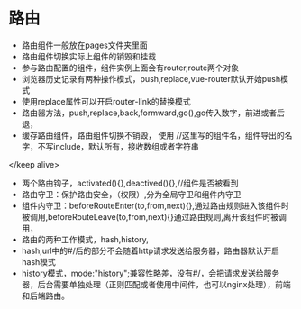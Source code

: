 # 路由
+   路由组件一般放在pages文件夹里面
+   路由组件切换实际上组件的销毁和挂载
+   参与路由配置的组件，组件实例上面会有router,route两个对象
+   浏览器历史记录有两种操作模式，push,replace,vue-router默认开始push模式
+   使用replace属性可以开启router-link的替换模式
+   路由器方法，push,replace,back,formward,go(),go传入数字，前进或者后退，
+   缓存路由组件，路由组件切换不销毁，
使用
<keep alive includes="">//这里写的组件名，组件导出的名字，不写include，默认所有，接收数组或者字符串

</keep alive>

+   两个路由钩子，activated(){},deactived(){},//组件是否被看到
+   路由守卫：保护路由安全，（权限）,分为全局守卫和组件内守卫
+   组件内守卫：beforeRouteEnter(to,from,next){},通过路由规则进入该组件时被调用,beforeRouteLeave(to,from,next){}通过路由规则,离开该组件时被调用，
+   路由的两种工作模式，hash,history,
+   hash,url中的#/后的部分不会随着http请求发送给服务器，路由器默认开启hash模式
+   history模式，mode:"history";兼容性略差，没有#/，会把请求发送给服务器，后台需要单独处理（正则匹配或者使用中间件，也可以nginx处理），前端和后端路由。